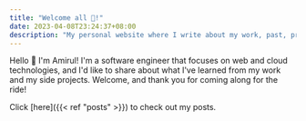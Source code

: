 ```yaml
---
title: "Welcome all 👋!"
date: 2023-04-08T23:24:37+08:00
description: "My personal website where I write about my work, past, present, or future."
---
```


Hello :wave: I'm Amirul! I'm a software engineer that focuses on web and cloud technologies, and I'd like to share about what I've learned from my work and my side projects. Welcome, and thank you for coming along for the ride!

Click [here]({{< ref "posts" >}}) to check out my posts.
